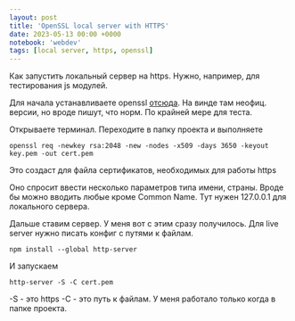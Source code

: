 ```yaml
---
layout: post
title: 'OpenSSL local server with HTTPS'
date: 2023-05-13 00:00 +0000
notebook: 'webdev'
tags: [local server, https, openssl]
---
```

Как запустить локальный сервер на https. Нужно, например, для тестирования js модулей.

Для начала устанавливаете openssl [отсюда](https://wiki.openssl.org/index.php/Binaries). На винде там неофиц. версии, но вроде пишут, что норм. По крайней мере для теста.

Открываете терминал. Переходите в папку проекта и выполняете 

`openssl req -newkey rsa:2048 -new -nodes -x509 -days 3650 -keyout key.pem -out cert.pem`

Это создаст для файла сертификатов, необходимых для работы https

Оно спросит ввести несколько параметров типа имени, страны. Вроде бы можно вводить любые кроме Common Name. Тут нужен 127.0.0.1 для локального сервера.

Дальше ставим сервер. У меня вот с этим сразу получилось. Для live server нужно писать конфиг с путями к файлам.

`npm install --global http-server`

И запускаем 

`http-server -S -C cert.pem`

-S - это https
-C - это путь к файлам. У меня работало только когда в папке проекта.